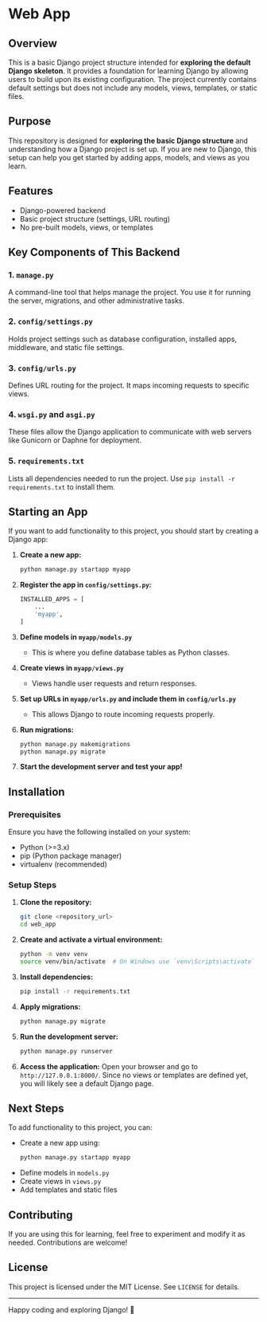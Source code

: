 # Web App

## Overview
This is a basic Django project structure intended for **exploring the default Django skeleton**. It provides a foundation for learning Django by allowing users to build upon its existing configuration. The project currently contains default settings but does not include any models, views, templates, or static files.

## Purpose
This repository is designed for **exploring the basic Django structure** and understanding how a Django project is set up. If you are new to Django, this setup can help you get started by adding apps, models, and views as you learn.

## Features
- Django-powered backend
- Basic project structure (settings, URL routing)
- No pre-built models, views, or templates

## Key Components of This Backend
### 1. `manage.py`
A command-line tool that helps manage the project. You use it for running the server, migrations, and other administrative tasks.

### 2. `config/settings.py`
Holds project settings such as database configuration, installed apps, middleware, and static file settings.

### 3. `config/urls.py`
Defines URL routing for the project. It maps incoming requests to specific views.

### 4. `wsgi.py` and `asgi.py`
These files allow the Django application to communicate with web servers like Gunicorn or Daphne for deployment.

### 5. `requirements.txt`
Lists all dependencies needed to run the project. Use `pip install -r requirements.txt` to install them.

## Starting an App
If you want to add functionality to this project, you should start by creating a Django app:
1. **Create a new app:**
   ```bash
   python manage.py startapp myapp
   ```
2. **Register the app in `config/settings.py`:**
   ```python
   INSTALLED_APPS = [
       ...
       'myapp',
   ]
   ```
3. **Define models in `myapp/models.py`**
   - This is where you define database tables as Python classes.

4. **Create views in `myapp/views.py`**
   - Views handle user requests and return responses.

5. **Set up URLs in `myapp/urls.py` and include them in `config/urls.py`**
   - This allows Django to route incoming requests properly.

6. **Run migrations:**
   ```bash
   python manage.py makemigrations
   python manage.py migrate
   ```

7. **Start the development server and test your app!**

## Installation
### Prerequisites
Ensure you have the following installed on your system:
- Python (>=3.x)
- pip (Python package manager)
- virtualenv (recommended)

### Setup Steps
1. **Clone the repository:**
   ```bash
   git clone <repository_url>
   cd web_app
   ```
2. **Create and activate a virtual environment:**
   ```bash
   python -m venv venv
   source venv/bin/activate  # On Windows use `venv\Scripts\activate`
   ```
3. **Install dependencies:**
   ```bash
   pip install -r requirements.txt
   ```
4. **Apply migrations:**
   ```bash
   python manage.py migrate
   ```
5. **Run the development server:**
   ```bash
   python manage.py runserver
   ```
6. **Access the application:**
   Open your browser and go to `http://127.0.0.1:8000/`.
   Since no views or templates are defined yet, you will likely see a default Django page.

## Next Steps
To add functionality to this project, you can:
- Create a new app using:
  ```bash
  python manage.py startapp myapp
  ```
- Define models in `models.py`
- Create views in `views.py`
- Add templates and static files

## Contributing
If you are using this for learning, feel free to experiment and modify it as needed. Contributions are welcome!

## License
This project is licensed under the MIT License. See `LICENSE` for details.

---

Happy coding and exploring Django! 🚀





